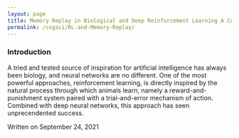 ```yaml
---
layout: page
title: Memory Replay in Biological and Deep Reinforcement Learning A Comparison
permalink: /cogsci/RL-and-Memory-Replay/
---
```


### Introduction
A tried and tested source of inspiration for artificial intelligence has always been biology, and neural networks are no different. One of the most powerful approaches, reinforcement learning, is directly inspired by the natural process through which animals learn, namely a reward-and-punishment system paired with a trial-and-error mechanism of action. Combined with deep neural networks, this approach has seen unprecendented success.

<div class="date">
    Written on September 24, 2021
  </div>
</article>
